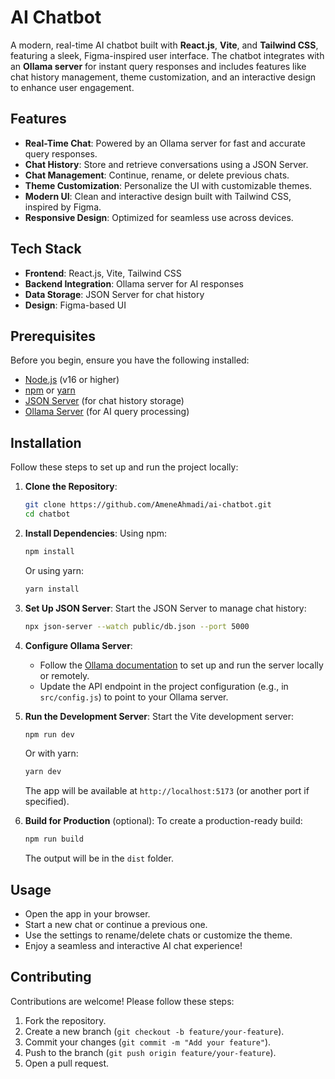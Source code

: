 
# AI Chatbot

A modern, real-time AI chatbot built with **React.js**, **Vite**, and **Tailwind CSS**, featuring a sleek, Figma-inspired user interface. The chatbot integrates with an **Ollama server** for instant query responses and includes features like chat history management, theme customization, and an interactive design to enhance user engagement.

## Features
- **Real-Time Chat**: Powered by an Ollama server for fast and accurate query responses.
- **Chat History**: Store and retrieve conversations using a JSON Server.
- **Chat Management**: Continue, rename, or delete previous chats.
- **Theme Customization**: Personalize the UI with customizable themes.
- **Modern UI**: Clean and interactive design built with Tailwind CSS, inspired by Figma.
- **Responsive Design**: Optimized for seamless use across devices.

## Tech Stack
- **Frontend**: React.js, Vite, Tailwind CSS
- **Backend Integration**: Ollama server for AI responses
- **Data Storage**: JSON Server for chat history
- **Design**: Figma-based UI

## Prerequisites
Before you begin, ensure you have the following installed:
- [Node.js](https://nodejs.org/) (v16 or higher)
- [npm](https://www.npmjs.com/) or [yarn](https://yarnpkg.com/)
- [JSON Server](https://github.com/typicode/json-server) (for chat history storage)
- [Ollama Server](https://ollama.ai/) (for AI query processing)

## Installation

Follow these steps to set up and run the project locally:

1. **Clone the Repository**:
   ```bash
   git clone https://github.com/AmeneAhmadi/ai-chatbot.git
   cd chatbot
   ```

2. **Install Dependencies**:
   Using npm:
   ```bash
   npm install
   ```
   Or using yarn:
   ```bash
   yarn install
   ```

3. **Set Up JSON Server**:
   Start the JSON Server to manage chat history:
   ```bash
   npx json-server --watch public/db.json --port 5000
   ```

4. **Configure Ollama Server**:
   - Follow the [Ollama documentation](https://ollama.ai/) to set up and run the server locally or remotely.
   - Update the API endpoint in the project configuration (e.g., in `src/config.js`) to point to your Ollama server.

5. **Run the Development Server**:
   Start the Vite development server:
   ```bash
   npm run dev
   ```
   Or with yarn:
   ```bash
   yarn dev
   ```
   The app will be available at `http://localhost:5173` (or another port if specified).

6. **Build for Production** (optional):
   To create a production-ready build:
   ```bash
   npm run build
   ```
   The output will be in the `dist` folder.

## Usage
- Open the app in your browser.
- Start a new chat or continue a previous one.
- Use the settings to rename/delete chats or customize the theme.
- Enjoy a seamless and interactive AI chat experience!

## Contributing
Contributions are welcome! Please follow these steps:
1. Fork the repository.
2. Create a new branch (`git checkout -b feature/your-feature`).
3. Commit your changes (`git commit -m "Add your feature"`).
4. Push to the branch (`git push origin feature/your-feature`).
5. Open a pull request.


